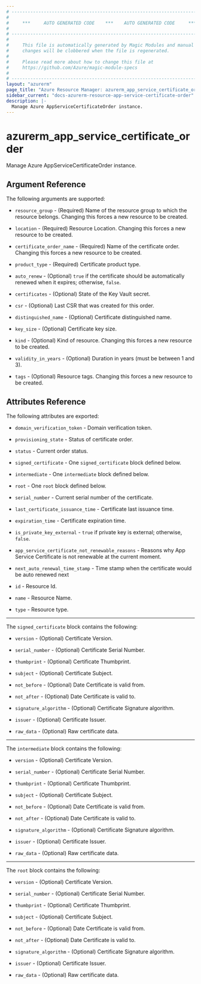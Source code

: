 ```yaml
---
# ----------------------------------------------------------------------------
#
#     ***     AUTO GENERATED CODE    ***    AUTO GENERATED CODE     ***
#
# ----------------------------------------------------------------------------
#
#     This file is automatically generated by Magic Modules and manual
#     changes will be clobbered when the file is regenerated.
#
#     Please read more about how to change this file at
#     https://github.com/Azure/magic-module-specs
#
# ----------------------------------------------------------------------------
layout: "azurerm"
page_title: "Azure Resource Manager: azurerm_app_service_certificate_order"
sidebar_current: "docs-azurerm-resource-app-service-certificate-order"
description: |-
  Manage Azure AppServiceCertificateOrder instance.
---
```


# azurerm_app_service_certificate_order

Manage Azure AppServiceCertificateOrder instance.


## Argument Reference

The following arguments are supported:

* `resource_group` - (Required) Name of the resource group to which the resource belongs. Changing this forces a new resource to be created.

* `location` - (Required) Resource Location. Changing this forces a new resource to be created.

* `certificate_order_name` - (Required) Name of the certificate order. Changing this forces a new resource to be created.

* `product_type` - (Required) Certificate product type.

* `auto_renew` - (Optional) <code>true</code> if the certificate should be automatically renewed when it expires; otherwise, <code>false</code>.

* `certificates` - (Optional) State of the Key Vault secret.

* `csr` - (Optional) Last CSR that was created for this order.

* `distinguished_name` - (Optional) Certificate distinguished name.

* `key_size` - (Optional) Certificate key size.

* `kind` - (Optional) Kind of resource. Changing this forces a new resource to be created.

* `validity_in_years` - (Optional) Duration in years (must be between 1 and 3).

* `tags` - (Optional) Resource tags. Changing this forces a new resource to be created.

## Attributes Reference

The following attributes are exported:

* `domain_verification_token` - Domain verification token.

* `provisioning_state` - Status of certificate order.

* `status` - Current order status.

* `signed_certificate` - One `signed_certificate` block defined below.

* `intermediate` - One `intermediate` block defined below.

* `root` - One `root` block defined below.

* `serial_number` - Current serial number of the certificate.

* `last_certificate_issuance_time` - Certificate last issuance time.

* `expiration_time` - Certificate expiration time.

* `is_private_key_external` - <code>true</code> if private key is external; otherwise, <code>false</code>.

* `app_service_certificate_not_renewable_reasons` - Reasons why App Service Certificate is not renewable at the current moment.

* `next_auto_renewal_time_stamp` - Time stamp when the certificate would be auto renewed next

* `id` - Resource Id.

* `name` - Resource Name.

* `type` - Resource type.


---

The `signed_certificate` block contains the following:

* `version` - (Optional) Certificate Version.

* `serial_number` - (Optional) Certificate Serial Number.

* `thumbprint` - (Optional) Certificate Thumbprint.

* `subject` - (Optional) Certificate Subject.

* `not_before` - (Optional) Date Certificate is valid from.

* `not_after` - (Optional) Date Certificate is valid to.

* `signature_algorithm` - (Optional) Certificate Signature algorithm.

* `issuer` - (Optional) Certificate Issuer.

* `raw_data` - (Optional) Raw certificate data.

---

The `intermediate` block contains the following:

* `version` - (Optional) Certificate Version.

* `serial_number` - (Optional) Certificate Serial Number.

* `thumbprint` - (Optional) Certificate Thumbprint.

* `subject` - (Optional) Certificate Subject.

* `not_before` - (Optional) Date Certificate is valid from.

* `not_after` - (Optional) Date Certificate is valid to.

* `signature_algorithm` - (Optional) Certificate Signature algorithm.

* `issuer` - (Optional) Certificate Issuer.

* `raw_data` - (Optional) Raw certificate data.

---

The `root` block contains the following:

* `version` - (Optional) Certificate Version.

* `serial_number` - (Optional) Certificate Serial Number.

* `thumbprint` - (Optional) Certificate Thumbprint.

* `subject` - (Optional) Certificate Subject.

* `not_before` - (Optional) Date Certificate is valid from.

* `not_after` - (Optional) Date Certificate is valid to.

* `signature_algorithm` - (Optional) Certificate Signature algorithm.

* `issuer` - (Optional) Certificate Issuer.

* `raw_data` - (Optional) Raw certificate data.
